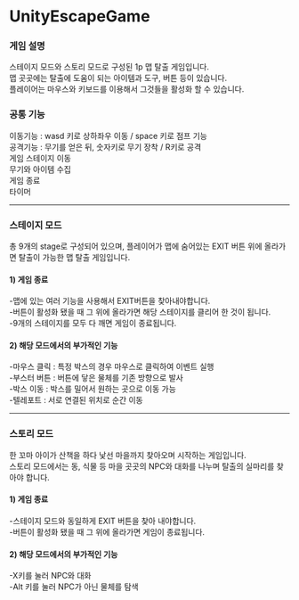 # UnityEscapeGame

### 게임 설명
스테이지 모드와 스토리 모드로 구성된 1p 맵 탈출 게임입니다.<br>
맵 곳곳에는 탈출에 도움이 되는 아이템과 도구, 버튼 등이 있습니다.<br>
플레이어는 마우스와 키보드를 이용해서 그것들을 활성화 할 수 있습니다. <br>


### 공통 기능
이동기능 : wasd 키로 상하좌우 이동 / space 키로 점프 기능<br>
공격기능 : 무기를 얻은 뒤, 숫자키로 무기 장착 / R키로 공격<br>
게임 스테이지 이동<br>
무기와 아이템 수집<br>
게임 종료<br>
타이머<br>
* * * 


### 스테이지 모드
총 9개의 stage로 구성되어 있으며, 플레이어가 맵에 숨어있는 EXIT 버튼 위에 올라가면 탈출이 가능한 맵 탈출 게임입니다.

#### 1) 게임 종료
-맵에 있는 여러 기능을 사용해서 EXIT버튼을 찾아내야합니다.<br>
-버튼이 활성화 됐을 때 그 위에 올라가면 해당 스테이지를 클리어 한 것이 됩니다.<br>
-9개의 스테이지를 모두 다 깨면 게임이 종료됩니다.<br>

#### 2) 해당 모드에서의 부가적인 기능
-마우스 클릭 : 특정 박스의 경우 마우스로 클릭하여 이벤트 실행<br>
-부스터 버튼 : 버튼에 닿은 물체를 기존 방향으로 발사<br>
-박스 이동 : 박스를 밀어서 원하는 곳으로 이동 가능<br>
-텔레포트 : 서로 연결된 위치로 순간 이동<br>

* * *


### 스토리 모드
한 꼬마 아이가 산책을 하다 낯선 마을까지 찾아오며 시작하는 게임입니다.<br>
스토리 모드에서는 동, 식물 등 마을 곳곳의 NPC와 대화를 나누며 탈출의 실마리를 찾아야 합니다.<br>

#### 1) 게임 종료
-스테이지 모드와 동일하게 EXIT 버튼을 찾아 내야합니다.<br>
-버튼이 활성화 됐을 때 그 위에 올라가면 게임이 종료됩니다.<br>

#### 2) 해당 모드에서의 부가적인 기능
-X키를 눌러 NPC와 대화<br>
-Alt 키를 눌러 NPC가 아닌 물체를 탐색
